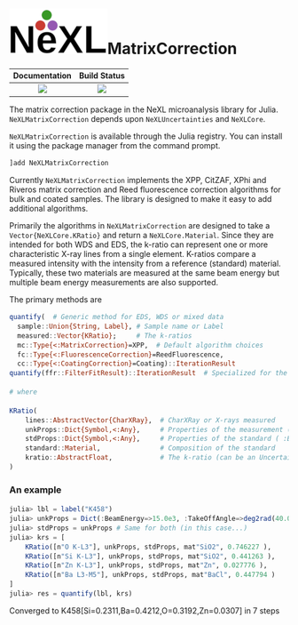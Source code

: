 # ![](NeXL_sm.png)MatrixCorrection
| **Documentation**                        | **Build Status**                  |
|:----------------------------------------:|:---------------------------------:|
| [![][docs-stable-img]][docs-stable-url]  | [![][travis-img]][travis-url]     |


[docs-stable-img]: https://img.shields.io/badge/docs-stable-blue.svg
[docs-stable-url]: https://pages.nist.gov/NeXLMatrixCorrection.jl
[travis-img]: https://travis-ci.com/usnistgov/NeXLMatrixCorrection.jl.svg?branch=master
[travis-url]: https://travis-ci.com/usnistgov/NeXLMatrixCorrection.jl


The matrix correction package in the NeXL microanalysis library for Julia.  `NeXLMatrixCorrection` depends upon
`NeXLUncertainties` and `NeXLCore`.

`NeXLMatrixCorrection` is available through the Julia registry.  You can install it using the package manager from the command prompt.

```julia
]add NeXLMatrixCorrection
```

Currently `NeXLMatrixCorrection` implements the XPP, CitZAF, XPhi and Riveros matrix correction and Reed fluorescence correction algorithms for bulk and coated samples.  The library is designed to make it easy to add additional algorithms.

Primarily the algorithms in `NeXLMatrixCorrection` are designed to take a `Vector{NeXLCore.KRatio}` and return a `NeXLCore.Material`.  Since they are intended for both WDS and EDS, the k-ratio can represent one or more characteristic X-ray lines from a single element.  K-ratios compare a measured intensity with the intensity from a reference (standard) material. Typically, these two materials are measured at the same beam energy but multiple beam energy measurements are also supported.

The primary methods are
```julia
quantify(  # Generic method for EDS, WDS or mixed data
  sample::Union{String, Label}, # Sample name or Label
  measured::Vector{KRatio};     # The k-ratios
  mc::Type{<:MatrixCorrection}=XPP,  # Default algorithm choices
  fc::Type{<:FluorescenceCorrection}=ReedFluorescence,
  cc::Type{<:CoatingCorrection}=Coating)::IterationResult
quantify(ffr::FilterFitResult)::IterationResult  # Specialized for the results from fitted EDS spectra

# where

KRatio(
    lines::AbstractVector{CharXRay},  # CharXRay or X-rays measured
    unkProps::Dict{Symbol,<:Any},     # Properties of the measurement ( :BeamEnery, :TakeOffAngle )
    stdProps::Dict{Symbol,<:Any},     # Properties of the standard ( :BeamEnery, :TakeOffAngle )
    standard::Material,               # Composition of the standard
    kratio::AbstractFloat,            # The k-ratio (can be an UncertainValue)
)
```

### An example
```julia
julia> lbl = label("K458")
julia> unkProps = Dict(:BeamEnergy=>15.0e3, :TakeOffAngle=>deg2rad(40.0))
julia> stdProps = unkProps # Same for both (in this case...)
julia> krs = [
    KRatio([n"O K-L3"], unkProps, stdProps, mat"SiO2", 0.746227 ),
    KRatio([n"Si K-L3"], unkProps, stdProps, mat"SiO2", 0.441263 ),
    KRatio([n"Zn K-L3"], unkProps, stdProps, mat"Zn", 0.027776 ),
    KRatio([n"Ba L3-M5"], unkProps, stdProps, mat"BaCl", 0.447794 )
]
julia> res = quantify(lbl, krs)
```
Converged to K458[Si=0.2311,Ba=0.4212,O=0.3192,Zn=0.0307] in 7 steps
